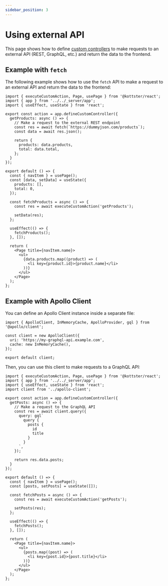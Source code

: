 ```yaml
---
sidebar_position: 3
---
```


# Using external API

This page shows how to define [custom controllers](/custom-pages/api#custom-controller) to make requests to an external API (REST, GraphQL, etc.) and return the data to the frontend.

## Example with `fetch`

The following example shows how to use the `fetch` API to make a request to an external API and return the data to the frontend:

```tsx title="app/pages/my-custom-page.jsx"
import { executeCustomAction, Page, usePage } from '@kottster/react';
import { app } from '../../_server/app';
import { useEffect, useState } from 'react';

export const action = app.defineCustomController({
  getProducts: async () => {
    // Make a request to the external REST endpoint
    const res = await fetch(`https://dummyjson.com/products`);
    const data = await res.json();

    return {
      products: data.products,
      total: data.total,
    };
  }
});

export default () => {
  const { navItem } = usePage();
  const [data, setData] = useState({
    products: [],
    total: 0,
  });

  const fetchProducts = async () => {
    const res = await executeCustomAction('getProducts');

    setData(res);
  };

  useEffect(() => {
    fetchProducts();
  }, []);

  return (
    <Page title={navItem.name}>
      <ul>
        {data.products.map((product) => (
          <li key={product.id}>{product.name}</li>
        ))}
      </ul>
    </Page>
  );
};
```

## Example with Apollo Client

You can define an Apollo Client instance inside a separate file:

```tsx title="app/apollo-client.js"
import { ApolloClient, InMemoryCache, ApolloProvider, gql } from '@apollo/client';

const client = new ApolloClient({
  uri: 'https://my-graphql-api.example.com',
  cache: new InMemoryCache(),
});

export default client;
```

Then, you can use this client to make requests to a GraphQL API:

```tsx title="app/pages/my-custom-page.jsx"
import { executeCustomAction, Page, usePage } from '@kottster/react';
import { app } from '../../_server/app';
import { useEffect, useState } from 'react';
import client from '../apollo-client';

export const action = app.defineCustomController({
  getPosts: async () => {
    // Make a request to the GraphQL API
    const res = await client.query({
      query: gql`
        query {
          posts {
            id
            title
          }
        }
      `,
    });

    return res.data.posts;
  }
});

export default () => {
  const { navItem } = usePage();
  const [posts, setPosts] = useState([]);

  const fetchPosts = async () => {
    const res = await executeCustomAction('getPosts');

    setPosts(res);
  };

  useEffect(() => {
    fetchPosts();
  }, []);

  return (
    <Page title={navItem.name}>
      <ul>
        {posts.map((post) => (
          <li key={post.id}>{post.title}</li>
        ))}
      </ul>
    </Page>
  );
};
```
